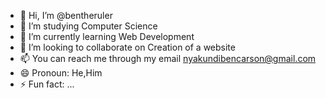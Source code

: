 - 👋 Hi, I’m @bentheruler
- 👀 I’m studying Computer Science
- 🌱 I’m currently learning Web Development
- 💞️ I’m looking to collaborate on Creation of a website
- 📫 You can reach me through my email nyakundibencarson@gmail.com
- 😄 Pronoun: He,Him
- ⚡ Fun fact: ...

<!---
bentheruler/bentheruler is a ✨ special ✨ repository because its `README.md` (this file) appears on your GitHub profile.
You can click the Preview link to take a look at your changes.
--->
